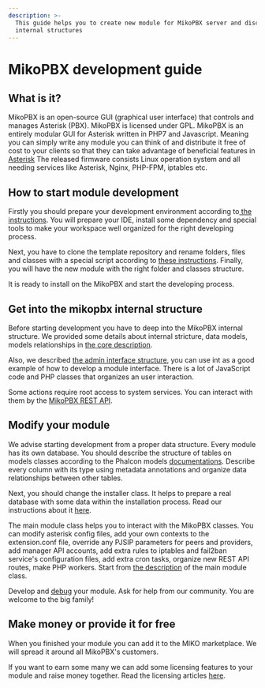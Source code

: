 ```yaml
---
description: >-
  This guide helps you to create new module for MikoPBX server and discover some
  internal structures
---
```


# MikoPBX development guide

## What is it?

MikoPBX is an open-source GUI (graphical user interface) that controls and manages Asterisk (PBX). MikoPBX is licensed under GPL. MikoPBX is an entirely modular GUI for Asterisk written in PHP7 and Javascript. Meaning you can simply write any module you can think of and distribute it free of cost to your clients so that they can take advantage of beneficial features in [Asterisk](http://www.asterisk.org) The released firmware consists Linux operation system and all needing services like Asterisk, Nginx, PHP-FPM, iptables etc.

## How to start module development

Firstly you should prepare your development environment according to[ the ](prepare-ide-tools.md)[instructions](module-developement/template-module-structure.md). You will prepare your IDE, install some dependency and special tools to make your workspace well organized for the right developing process.

Next, you have to clone the template repository and rename folders, files and classes with a special script according to [these instructions](module-developement/template-module-structure.md). Finally, you will have the new module with the right folder and classes structure.&#x20;

It is ready to install on the MikoPBX and start the developing process.

## Get into the mikopbx internal structure

Before starting development you have to deep into the MikoPBX internal structure.  We provided some details about internal stricture, data models, models relationships in [the core description](core.md).&#x20;

Also, we described [the admin interface structure](admin-interface.md), you can use int as a good example of how to develop a module interface. There is a lot of JavaScript code and PHP classes that organizes an user interaction.&#x20;

Some actions require root access to system services. You can interact with them by the [MikoPBX REST API](rest-api.md).

## Modify your module

We advise starting development from a proper data structure. Every module has its own database. You should describe the structure of tables on models classes according to the Phalcon models [documentations](https://docs.phalcon.io/4.0/en/db-models). Describe every column with its type using metadata annotations and organize data relationships between other tables.

Next, you should change the installer class. It helps to prepare a real database with some data within the installation process. Read our instructions about it [here](module-developement/module-installer.md).&#x20;

The main module class helps you to interact with the MikoPBX classes. You can modify asterisk config files, add your own contexts to the extension.conf file, override any  PJSIP parameters for peers and providers, add manager API accounts, add extra rules to iptables and fail2ban service's configuration files, add extra cron tasks, organize new REST API routes, make PHP workers. Start from [the description](module-developement/module-class.md) of the main module class.

Develop and [debug](module-developement/debuging/) your module. Ask for help from our community. You are welcome to the big family!

## Make money or provide it for free

When you finished your module you can add it to the MIKO marketplace. We will spread it around all MikoPBX's customers.&#x20;

If you want to earn some many we can add some licensing features to your module and raise money together. Read the licensing articles [here](marketplace/licensing.md).
